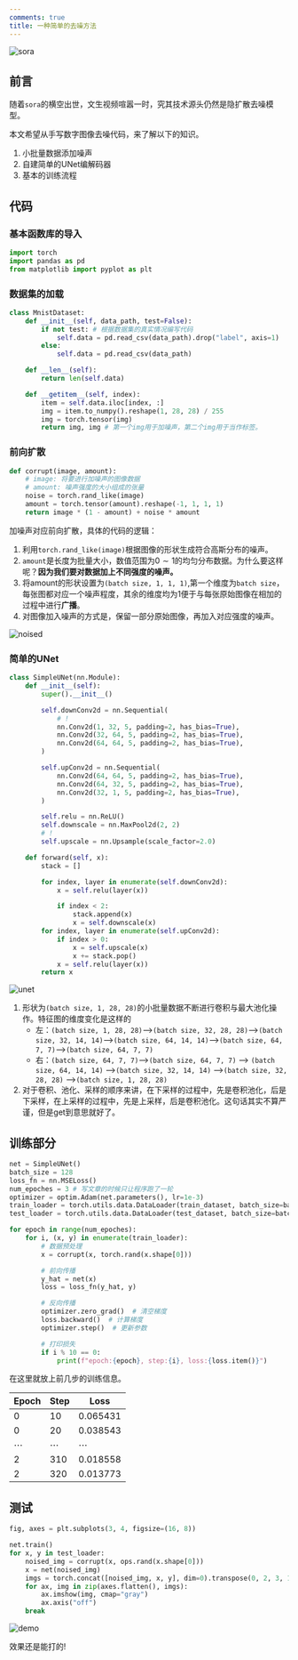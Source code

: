 ```yaml
---
comments: true
title: 一种简单的去噪方法
---
```


![sora](./imgs/sora.jpg)

## 前言

随着`sora`的横空出世，文生视频喧嚣一时，究其技术源头仍然是隐扩散去噪模型。

本文希望从手写数字图像去噪代码，来了解以下的知识。

1. 小批量数据添加噪声
2. 自建简单的UNet编解码器
3. 基本的训练流程

## 代码

### 基本函数库的导入

```python
import torch
import pandas as pd
from matplotlib import pyplot as plt
```

### 数据集的加载

```python
class MnistDataset:
    def __init__(self, data_path, test=False):
        if not test: # 根据数据集的真实情况编写代码
            self.data = pd.read_csv(data_path).drop("label", axis=1)
        else:
            self.data = pd.read_csv(data_path)

    def __len__(self):
        return len(self.data)

    def __getitem__(self, index):
        item = self.data.iloc[index, :]
        img = item.to_numpy().reshape(1, 28, 28) / 255
        img = torch.tensor(img)
        return img, img # 第一个img用于加噪声，第二个img用于当作标签。
```

### 前向扩散

```python
def corrupt(image, amount):
    # image: 将要进行加噪声的图像数据
    # amount: 噪声强度的大小组成的张量
    noise = torch.rand_like(image)
    amount = torch.tensor(amount).reshape(-1, 1, 1, 1)
    return image * (1 - amount) + noise * amount
```

加噪声对应前向扩散，具体的代码的逻辑：

1. 利用`torch.rand_like(image)`根据图像的形状生成符合高斯分布的噪声。
2. `amount`是长度为批量大小，数值范围为$0\sim1$的均匀分布数据。为什么要这样呢？**因为我们要对数据加上不同强度的噪声。**
3. 将amount的形状设置为`(batch size, 1, 1, 1)`,第一个维度为`batch size`，每张图都对应一个噪声程度，其余的维度均为$1$便于与每张原始图像在相加的过程中进行**广播**。
4. 对图像加入噪声的方式是，保留一部分原始图像，再加入对应强度的噪声。

![noised](./imgs/noised.png)

### 简单的UNet

```python
class SimpleUNet(nn.Module):
    def __init__(self):
        super().__init__()

        self.downConv2d = nn.Sequential(
            # !
            nn.Conv2d(1, 32, 5, padding=2, has_bias=True),
            nn.Conv2d(32, 64, 5, padding=2, has_bias=True),
            nn.Conv2d(64, 64, 5, padding=2, has_bias=True),
        )

        self.upConv2d = nn.Sequential(
            nn.Conv2d(64, 64, 5, padding=2, has_bias=True),
            nn.Conv2d(64, 32, 5, padding=2, has_bias=True),
            nn.Conv2d(32, 1, 5, padding=2, has_bias=True),
        )

        self.relu = nn.ReLU()
        self.downscale = nn.MaxPool2d(2, 2)
        # !
        self.upscale = nn.Upsample(scale_factor=2.0)

    def forward(self, x):
        stack = []

        for index, layer in enumerate(self.downConv2d):
            x = self.relu(layer(x))

            if index < 2:
                stack.append(x)
                x = self.downscale(x)
        for index, layer in enumerate(self.upConv2d):
            if index > 0:
                x = self.upscale(x)
                x += stack.pop()
            x = self.relu(layer(x))
        return x
```

![unet](./imgs/unet.jpeg)

1. 形状为`(batch size, 1, 28, 28)`的小批量数据不断进行卷积与最大池化操作。特征图的维度变化是这样的
    - 左：`(batch size, 1, 28, 28)`—>`(batch size, 32, 28, 28)`—>`(batch size, 32, 14, 14)`—>`(batch size, 64, 14, 14)`—>`(batch size, 64, 7, 7)`—>`(batch size, 64, 7, 7)`
    - 右：`(batch size, 64, 7, 7)`—>`(batch size, 64, 7, 7)` —> `(batch size, 64, 14, 14)` —>`(batch size, 32, 14, 14)` —>`(batch size, 32, 28, 28)` —>`(batch size, 1, 28, 28)`
2. 对于卷积、池化、采样的顺序来讲，在下采样的过程中，先是卷积池化，后是下采样，在上采样的过程中，先是上采样，后是卷积池化。这句话其实不算严谨，但是get到意思就好了。

## 训练部分

```python
net = SimpleUNet()
batch_size = 128
loss_fn = nn.MSELoss()
num_epoches = 3 # 写文章的时候只让程序跑了一轮
optimizer = optim.Adam(net.parameters(), lr=1e-3)
train_loader = torch.utils.data.DataLoader(train_dataset, batch_size=batch_size, shuffle=True)
test_loader = torch.utils.data.DataLoader(test_dataset, batch_size=batch_size, shuffle=False)
```

```python
for epoch in range(num_epoches):
    for i, (x, y) in enumerate(train_loader):
        # 数据预处理
        x = corrupt(x, torch.rand(x.shape[0]))

        # 前向传播
        y_hat = net(x)
        loss = loss_fn(y_hat, y)

        # 反向传播
        optimizer.zero_grad()  # 清空梯度
        loss.backward()  # 计算梯度
        optimizer.step()  # 更新参数

        # 打印损失
        if i % 10 == 0:
            print(f"epoch:{epoch}, step:{i}, loss:{loss.item()}")
```

在这里就放上前几步的训练信息。

| Epoch    | Step     | Loss     |
| -------- | -------- | -------- |
| 0        | 10       | 0.065431 |
| 0        | 20       | 0.038543 |
| $\cdots$ | $\cdots$ | $\cdots$ |
| 2        | 310      | 0.018558 |
| 2        | 320      | 0.013773 |

## 测试

```python
fig, axes = plt.subplots(3, 4, figsize=(16, 8))

net.train()
for x, y in test_loader:
    noised_img = corrupt(x, ops.rand(x.shape[0]))
    x = net(noised_img)
    imgs = torch.concat([noised_img, x, y], dim=0).transpose(0, 2, 3, 1).asnumpy()
    for ax, img in zip(axes.flatten(), imgs):
        ax.imshow(img, cmap="gray")
        ax.axis("off")
    break
```

![demo](./imgs/demo.png)

效果还是能打的!
